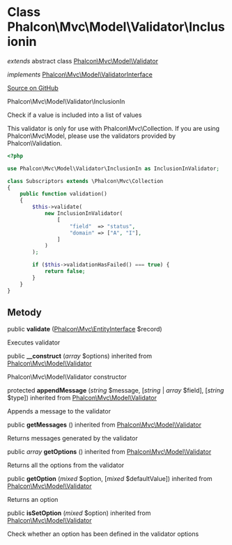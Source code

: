 # Class **Phalcon\\Mvc\\Model\\Validator\\Inclusionin**

*extends* abstract class [Phalcon\Mvc\Model\Validator](/en/3.2/api/Phalcon_Mvc_Model_Validator)

*implements* [Phalcon\Mvc\Model\ValidatorInterface](/en/3.2/api/Phalcon_Mvc_Model_ValidatorInterface)

<a href="https://github.com/phalcon/cphalcon/blob/master/phalcon/mvc/model/validator/inclusionin.zep" class="btn btn-default btn-sm">Source on GitHub</a>

Phalcon\\Mvc\\Model\\Validator\\InclusionIn

Check if a value is included into a list of values

This validator is only for use with Phalcon\\Mvc\\Collection. If you are using Phalcon\\Mvc\\Model, please use the validators provided by Phalcon\\Validation.

```php
<?php

use Phalcon\Mvc\Model\Validator\InclusionIn as InclusionInValidator;

class Subscriptors extends \Phalcon\Mvc\Collection
{
    public function validation()
    {
        $this->validate(
            new InclusionInValidator(
                [
                    "field"  => "status",
                    "domain" => ["A", "I"],
                ]
            )
        );

        if ($this->validationHasFailed() === true) {
            return false;
        }
    }
}

```

## Metody

public **validate** ([Phalcon\Mvc\EntityInterface](/en/3.2/api/Phalcon_Mvc_EntityInterface) $record)

Executes validator

public **__construct** (*array* $options) inherited from [Phalcon\Mvc\Model\Validator](/en/3.2/api/Phalcon_Mvc_Model_Validator)

Phalcon\\Mvc\\Model\\Validator constructor

protected **appendMessage** (*string* $message, [*string* | *array* $field], [*string* $type]) inherited from [Phalcon\Mvc\Model\Validator](/en/3.2/api/Phalcon_Mvc_Model_Validator)

Appends a message to the validator

public **getMessages** () inherited from [Phalcon\Mvc\Model\Validator](/en/3.2/api/Phalcon_Mvc_Model_Validator)

Returns messages generated by the validator

public *array* **getOptions** () inherited from [Phalcon\Mvc\Model\Validator](/en/3.2/api/Phalcon_Mvc_Model_Validator)

Returns all the options from the validator

public **getOption** (*mixed* $option, [*mixed* $defaultValue]) inherited from [Phalcon\Mvc\Model\Validator](/en/3.2/api/Phalcon_Mvc_Model_Validator)

Returns an option

public **isSetOption** (*mixed* $option) inherited from [Phalcon\Mvc\Model\Validator](/en/3.2/api/Phalcon_Mvc_Model_Validator)

Check whether an option has been defined in the validator options